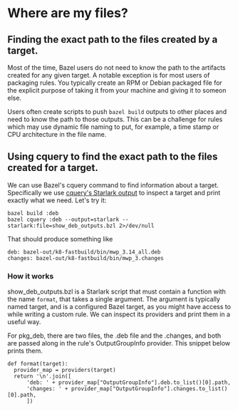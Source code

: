 # Where are my files?

## Finding the exact path to the files created by a target.

Most of the time, Bazel users do not need to know the path to the artifacts
created for any given target. A notable exception is for most users of packaging
rules. You typically create an RPM or Debian packaged file for the explicit
purpose of taking it from your machine and giving it to someon else.

Users often create scripts to push `bazel build` outputs to other places and
need to know the path to those outputs. This can be a challenge for rules which
may use dynamic file naming to put, for example, a time stamp or CPU
architecture in the file name.

## Using cquery to find the exact path to the files created for a target.

We can use Bazel's cquery command to find information about a target.
Specifically we use
[cquery's Starlark output](https://docs.bazel.build/versions/main/cquery.html#cquery-starlark-dialect)
to inspect a target and print exactly what we need. Let's try it:

```shell
bazel build :deb
bazel cquery :deb --output=starlark --starlark:file=show_deb_outputs.bzl 2>/dev/null
```

That should produce something like

```
deb: bazel-out/k8-fastbuild/bin/mwp_3.14_all.deb
changes: bazel-out/k8-fastbuild/bin/mwp_3.changes
```

### How it works

show_deb_outputs.bzl is a Starlark script that must contain a function with the
name `format`, that takes a single argument. The argument is typically named
target, and is a configured Bazel target, as you might have access to while
writing a custom rule. We can inspect its providers and print them in a useful
way.

For pkg_deb, there are two files, the .deb file and the .changes, and both are
passed along in the rule's OutputGroupInfo provider. This snippet below prints
them.

```
def format(target):
  provider_map = providers(target)
  return '\n'.join([
      'deb: ' + provider_map["OutputGroupInfo"].deb.to_list()[0].path,
      'changes: ' + provider_map["OutputGroupInfo"].changes.to_list()[0].path,
      ])
```
